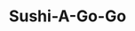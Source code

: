 ---
layout: place
title: "Sushi-A-Go-Go"
permalink: /texas/austin/sushi-a-go-go.html
stateAbbr: TX
stateName: Texas
cityName: Austin
place_id: ChIJCwKTSA-xRIYRZq4rKnBbHLw
photos:
  - name: >-
      places/ChIJCwKTSA-xRIYRZq4rKnBbHLw/photos/AeeoHcJR5jdJdEa0bahBVYgpF4j_C31GC2PNksKsVIOtNMmy0mTZ4COANyXLF6xm0j5wSFFw4oi58TqARLxjNTa2Z0KoRBOuS0SpWNSZBz9Qk3uyyx8EYDc2hmxpGg9HozAZ_nScLq0YANax1btB7QCl0jvI2JzDQk6inQe2s-qQGsRKFp65PMKsJOU-A4nYecXgC2Sbkl9VoU8KtoFuGA8Tm5WdUF45BdizpEudOWSC7WBsPMixcT73i79FofQ9lkjOL3dPGLfxMa6KqGHQp9fX-taqNPLQAg9cuCGDGfY32AEbkixjhMrsS4uVP6Oe8tv1_PjWvK8h7ImLxCOF57wk04ET4jU-yGua7dxswRkQMDi_ZgF-pVWX--LHSw80KHlTR6SpWB0D-fQDofj9jlg8oyja5iFG19_xH4t8vayGoGEhog
    widthPx: 4080
    heightPx: 3060
    authorAttributions:
      - displayName: Winston Smith
        uri: https://maps.google.com/maps/contrib/105051398650695774803
        photoUri: >-
          https://lh3.googleusercontent.com/a/ACg8ocJ6MzCLvbRIReUMK19HOV_IxoPk4S4CF7nZa3gtZtwDjtnQ7g=s100-p-k-no-mo
    flagContentUri: >-
      https://www.google.com/local/imagery/report/?cb_client=maps_api_places.places_api&image_key=!1e10!2sCIHM0ogKEICAgICb6MalUQ&hl=en-US
    googleMapsUri: >-
      https://www.google.com/maps/place//data=!3m4!1e2!3m2!1sCIHM0ogKEICAgICb6MalUQ!2e10!4m2!3m1!1s0x8644b10f4893020b:0xbc1c5b702a2bae66
  - name: >-
      places/ChIJCwKTSA-xRIYRZq4rKnBbHLw/photos/AeeoHcL43NXXvPJ8YPIbTWCBuYPYb3mqjD2mNnBq1MNNEPpX-1qt_eDlgOyByasMd6NWPwYkBbbELu_jNGw02vYoT5r5p8Wucv4pwjQWql2xlvtABgFQ3fi78vuxHYfRzc7jlY1pXSWebDpWmIDyxqXvrdkp8klHDw8WNhj3t7xdmbHJQ6r2IKB8gpGaAaBpuIgzme0rT-yy3ogDQCIF1huzer-pnmzfBnj6g6qJp1Evr0oFG0n4NaZl01RQ_Pky5X-YfdjBQvvbKH8No3jwSUQ8iu7PYBlNchMXUVZBZdCr23U6f3A-LrM0FilDJnrncSQS9Z_A8s-YtB3NNrD024XxQPbIAxEiSmSxWdKbIcGVGaM3B_0w7tVKQUlZUgLn3UIXIc4BKmuDamQvIcDGJKdqAMGZy3seIXyShWHW18hY40zwOqVE
    widthPx: 3024
    heightPx: 4032
    authorAttributions:
      - displayName: Marina Forall
        uri: https://maps.google.com/maps/contrib/108986066489338263336
        photoUri: >-
          https://lh3.googleusercontent.com/a/ACg8ocJazCEr5OUI2upZMOpHUGW2X-SQEDIhwCs3Lii_8ml9Qns5DA=s100-p-k-no-mo
    flagContentUri: >-
      https://www.google.com/local/imagery/report/?cb_client=maps_api_places.places_api&image_key=!1e10!2sCIHM0ogKEICAgIDz4LjbiwE&hl=en-US
    googleMapsUri: >-
      https://www.google.com/maps/place//data=!3m4!1e2!3m2!1sCIHM0ogKEICAgIDz4LjbiwE!2e10!4m2!3m1!1s0x8644b10f4893020b:0xbc1c5b702a2bae66
  - name: >-
      places/ChIJCwKTSA-xRIYRZq4rKnBbHLw/photos/AeeoHcJzAVWbAngdcII6B39Ps3IVGfLY_rhj1QN7ITbfbzTrJrLDOvi-irmKZ9F-f4Kgc3hsRyWkx505H39GyLD7IhDcJXCe9dBmxNAJhPmDUdjD-C9W-cW3h58Xw8o5xTspEM7zPIh6Q0xJiJ2tANKPLGklsTU3jktyz_s7XkQeTUxwTcErpw1tTvS0nqqdP7n1ufZ3dQ2OmBTfeyTbEHpHIH-FL2M5R7H7jNpSUcAfBV92A-lH95g5dssAcvA8zang4OwwhbNlSErP63MW0ofpHzTG7Svk3usZtwKpFE9wA16tWdb3x_iyHe-4KBHjmL8OuKGh14La2hCXHXyjYcwNV4wa3ufvJat8sx5JWKrb5EGLZal0zOiLm-QNYkDsCYKwq5uHUdkpatnp52qmwXkAPw28ItZ3jCpapBDCrpygWCmt5FIw
    widthPx: 4080
    heightPx: 3060
    authorAttributions:
      - displayName: Winston Smith
        uri: https://maps.google.com/maps/contrib/105051398650695774803
        photoUri: >-
          https://lh3.googleusercontent.com/a/ACg8ocJ6MzCLvbRIReUMK19HOV_IxoPk4S4CF7nZa3gtZtwDjtnQ7g=s100-p-k-no-mo
    flagContentUri: >-
      https://www.google.com/local/imagery/report/?cb_client=maps_api_places.places_api&image_key=!1e10!2sCIHM0ogKEICAgICb6Mal0QE&hl=en-US
    googleMapsUri: >-
      https://www.google.com/maps/place//data=!3m4!1e2!3m2!1sCIHM0ogKEICAgICb6Mal0QE!2e10!4m2!3m1!1s0x8644b10f4893020b:0xbc1c5b702a2bae66
  - name: >-
      places/ChIJCwKTSA-xRIYRZq4rKnBbHLw/photos/AeeoHcI_NS82ECgcmNcgiJCJYMU4yphSh3efS-QmpOc_NqT5g_4TKTTL0oKLBBMqA5CheExibHQLuQb1WPeTB2cx1QKGzSyJUTIA-u1IzGBgYPCGn6fM1avVgqPTnPTyqQPQIyt3iA8QYrwGBblQYSiw77-IHPBYcsn383wiuhwoH0qWV0KWt1bFNMtqGvEKm4LwQN2zrx0vRdrg7DWFefYGw6jsoxA0KqqooSpRVdc8SRZ5nAluKPZFGggP68V5izu52GM1Zv9Kmmo3qUi35cAZ6gr4k-rZxcla2GzDKr49z_RsFY5t1haPpURDhAhG90HbNN8_WFjImD4cxhNggsTlHShGh-DkHFr9_V_YceHVAxa7kEu45tnlS-hbvH6LiLTWNOdO4mq8_nYmHECW8zh9nS6Fy1PGtaI_lqXii4uS6Ye2yp_v
    widthPx: 4032
    heightPx: 3024
    authorAttributions:
      - displayName: Rob Shook
        uri: https://maps.google.com/maps/contrib/116973070152267206208
        photoUri: >-
          https://lh3.googleusercontent.com/a-/ALV-UjUk6n3YLA7jW1CEhV1xmQJGy3C8ta70lP9LmzwlyNLLK40TFlFP6w=s100-p-k-no-mo
    flagContentUri: >-
      https://www.google.com/local/imagery/report/?cb_client=maps_api_places.places_api&image_key=!1e10!2sCIHM0ogKEICAgIDSlqGeigE&hl=en-US
    googleMapsUri: >-
      https://www.google.com/maps/place//data=!3m4!1e2!3m2!1sCIHM0ogKEICAgIDSlqGeigE!2e10!4m2!3m1!1s0x8644b10f4893020b:0xbc1c5b702a2bae66
  - name: >-
      places/ChIJCwKTSA-xRIYRZq4rKnBbHLw/photos/AeeoHcL5OqwfiNyvK7x-86SUf5HSozj1jifK1qFO6th6FTdunQSUyIvrG3peRNSqmKgqU_UrYa-aA-2oS50EalYQXuIlJ3uh7mg9-fAA-Fq1YmWmZhU8diGjfFPmjui2VmYnJ6oTD3Tb8nmX6Q_xclZ__OK6MCM_EOHq0D5llOEWmZ50KmoCRYjh1xbNMAteNSqh7nYegyc8RT1VYTtwkLVhweHQHnRK8xTGG3xlhKSYn3ermAjMYUNtEjk1WUhdLVZSPOzMOuIHbpNAvbg-MOKlOtFqnx3A6YBCRw5jny7CWXjjOvoyoHKH7Fkg5IVsIn0gYmGZHFn311X_tIE9_iy4cU4LkzDGHOHKltZ6vlMqv0dYtYI-9kTjzFpWO1RL-RSAKEgx6mLuMsyaUmW6GGwBBYEMbFFf8VRibZT2_Zmdl0lmgJrsIEd78pchlgrYkQ2v
    widthPx: 3264
    heightPx: 2448
    authorAttributions:
      - displayName: Jeffrey Penkar (JSP)
        uri: https://maps.google.com/maps/contrib/117691399460008647231
        photoUri: >-
          https://lh3.googleusercontent.com/a-/ALV-UjVnFbYrjue-f6tY9GupYhx9bp5M_DR6SnHmWJ1lwjhT0ixMxNNhBQ=s100-p-k-no-mo
    flagContentUri: >-
      https://www.google.com/local/imagery/report/?cb_client=maps_api_places.places_api&image_key=!1e10!2sCIABIhADydERSCsWAWflvwsAC83Q&hl=en-US
    googleMapsUri: >-
      https://www.google.com/maps/place//data=!3m4!1e2!3m2!1sCIABIhADydERSCsWAWflvwsAC83Q!2e10!4m2!3m1!1s0x8644b10f4893020b:0xbc1c5b702a2bae66
  - name: >-
      places/ChIJCwKTSA-xRIYRZq4rKnBbHLw/photos/AeeoHcJ0M2EMXT1BUIY_1DdwlvucKZ8P4kMXTpJXEBEYe-1MM0xNpiRV9MIJ6rbA0IDKMBOy_1F2lTK6c6yTtXWRmT1569EFnon_YxEVuwBbuhRtYz-ZeA_pjXjZz7313FAzUo5m5DWzyPnXdQATHTZl9M_nuAammesNJxiFNszHJRBurC25ILUXv0LpZFPvwwTiFJFr_KSVOzPL-8VJ8Vsad27GifietsvFRU0sAVK8aNtP95-mA-Y8i1ScEvlbQJzIqNKwzZRRzi-ripzEQktLeV2pB5e82dGw8eorZZPC9XjGEKai1GhpN_fianHoX1EqvodK1-C6y8CVYcSrLt2915e8Jc52t1dyp3D4EKe-zoCwoOKwn5T4yjo0tEqGnS7yUepnJDcL6hry9ZSKeElYZ4-hl0ENR0BZNtpTyk-1VmvHRmnS
    widthPx: 4032
    heightPx: 3024
    authorAttributions:
      - displayName: John Burns
        uri: https://maps.google.com/maps/contrib/106730485951131991750
        photoUri: >-
          https://lh3.googleusercontent.com/a-/ALV-UjUobyP1pTYxKvFBSvgn7GF8hbcEa8ysGLZkjT7Qlf9UFmuz7Vur=s100-p-k-no-mo
    flagContentUri: >-
      https://www.google.com/local/imagery/report/?cb_client=maps_api_places.places_api&image_key=!1e10!2sCIHM0ogKEICAgID-oMfGpgE&hl=en-US
    googleMapsUri: >-
      https://www.google.com/maps/place//data=!3m4!1e2!3m2!1sCIHM0ogKEICAgID-oMfGpgE!2e10!4m2!3m1!1s0x8644b10f4893020b:0xbc1c5b702a2bae66
  - name: >-
      places/ChIJCwKTSA-xRIYRZq4rKnBbHLw/photos/AeeoHcKgdefi0iciPSXVEONucNHIX_dcbrkCwamRu1UJmsyVYtkA9oPYcidChgZeZkKtr_5_TeMFGVRWMyBg6NBeemcActENG2Mt5nipkVWjimX82E5UfgzTmA25NEKrzjGw5HFzJ0xaZekdUPVpbKN3_0U2xvqyLP_RMdFAbM7ZEf_UU7ypsGF8MGj9IWGXsT7LeCwDjlo85jH1YLZik0bSXe4B-7TNQUkb50zRQCQY9zyU7mWUGLYK9ujRw0iHviwiNGTKtvJNfE6m4tpjaG7symzjNF6hw4rGgyOJJeNtXmVcPS2p2SOaPilg8qltr-L_O_mX837wrFmHPftjHHsVuBZFfjZFu5lvSz4SbVvk2CumDI1ofC7QsxGR8WdR0Wpy_G-qKRaX1LPE-TqHwGxBqQy4Z1QKEwv78tyyWqPC3mvhDw
    widthPx: 3024
    heightPx: 4032
    authorAttributions:
      - displayName: Rob Shook
        uri: https://maps.google.com/maps/contrib/116973070152267206208
        photoUri: >-
          https://lh3.googleusercontent.com/a-/ALV-UjUk6n3YLA7jW1CEhV1xmQJGy3C8ta70lP9LmzwlyNLLK40TFlFP6w=s100-p-k-no-mo
    flagContentUri: >-
      https://www.google.com/local/imagery/report/?cb_client=maps_api_places.places_api&image_key=!1e10!2sCIHM0ogKEICAgIDSlqHuNw&hl=en-US
    googleMapsUri: >-
      https://www.google.com/maps/place//data=!3m4!1e2!3m2!1sCIHM0ogKEICAgIDSlqHuNw!2e10!4m2!3m1!1s0x8644b10f4893020b:0xbc1c5b702a2bae66
  - name: >-
      places/ChIJCwKTSA-xRIYRZq4rKnBbHLw/photos/AeeoHcImMi25Ova5yhxqd8x6H8kUTS_y7MgkEvaE8j9fXa7Fsyo-XqDu71KIc4XeFLFf9yhwq26-gR_73QNEvA0pCzusptiampjwqcpvZtXDnEM6vzWOsNeXaWdznbdS9jlakd_OtaEwky54lL0w2RoHa7bQLbNEQ3xWG7pGM08MN-U5ZjtPC968f76i3u39bwFWcxVF_4P55WZ9nHMaD-SviCE4VK2EPsA7OsJO6nSdOTWetKJM3W1T78Oe2ZPMQpepykJrNnuJxgZxh3j5pm4mGuL-o9MD18bOx7wlbj403wlByWOrSmYW1tTaETy7IAIGM3MGDOQ7sa7UcOx8BDQJCz4R5CwVq2a7xVYGB-w5D1K6eK_Nn9DRENfpJazQz_bXzaaNu7VmE11sZ4X5p7F88nJUv6Umx_X_Ez7K74PCmN7DptHb
    widthPx: 4032
    heightPx: 3024
    authorAttributions:
      - displayName: Dawn DeZwaan
        uri: https://maps.google.com/maps/contrib/115759346540131216493
        photoUri: >-
          https://lh3.googleusercontent.com/a/ACg8ocJ73ZwODHpYm75jx83I4U2-RMnfRvqJzLIuEsSL1TIdLc8PKw=s100-p-k-no-mo
    flagContentUri: >-
      https://www.google.com/local/imagery/report/?cb_client=maps_api_places.places_api&image_key=!1e10!2sCIHM0ogKEICAgICv68ro1AE&hl=en-US
    googleMapsUri: >-
      https://www.google.com/maps/place//data=!3m4!1e2!3m2!1sCIHM0ogKEICAgICv68ro1AE!2e10!4m2!3m1!1s0x8644b10f4893020b:0xbc1c5b702a2bae66
  - name: >-
      places/ChIJCwKTSA-xRIYRZq4rKnBbHLw/photos/AeeoHcLal1BLLGb4Bi5q_Lt1W50VVBxLNZSy6U6vBHsw3DnP4XsxU7pbBi7o7B1DlKFLFedaYdtNuZ_s4Fwcy-lvZZS0ogweHVevYYyzTlttmUzi7xzM2KpNSlim8bMHpiOgmPPv-RiO8J536k0HCi9BVZeAgRBirQTbziPRw-m-NKprZDt4eJXHgi9ZPXZPSVfTWl8l-oYYB7hRdkp0flnFjdZ7qlzjdispz5alUNH93egJQXKAMPrtnZP3ZGj09OwcHxENiwQsg6US4jLIzOIPZKjLG7GV_BHTP7RwOQYGtoFdEo_IUPrS4gT4HCm6KaPefXNRvosTcX5QykgCIBQqmUPszcGVwX8SSBUdudbvrzNQQ-RbrzFfloUfJ0oqGFpH3xNYHAZb1MK2BsLnP4FxbKgLHxnzxOGAwkbarI-63yo_UA
    widthPx: 3000
    heightPx: 4000
    authorAttributions:
      - displayName: Andrea Golden
        uri: https://maps.google.com/maps/contrib/100518549057516567054
        photoUri: >-
          https://lh3.googleusercontent.com/a-/ALV-UjU6izMrhmXZNkc2lU8hYaN5zWGDHki7VDzw17opUQXw8yqjI4g=s100-p-k-no-mo
    flagContentUri: >-
      https://www.google.com/local/imagery/report/?cb_client=maps_api_places.places_api&image_key=!1e10!2sCIHM0ogKEICAgIDemZTKFA&hl=en-US
    googleMapsUri: >-
      https://www.google.com/maps/place//data=!3m4!1e2!3m2!1sCIHM0ogKEICAgIDemZTKFA!2e10!4m2!3m1!1s0x8644b10f4893020b:0xbc1c5b702a2bae66
  - name: >-
      places/ChIJCwKTSA-xRIYRZq4rKnBbHLw/photos/AeeoHcKw4m5fFPbMd6EUxnmqDs1LuiMahYgrDh_VnbyzVR3ShlMmhrVFkBOtaAEbfKv423_MN8IgKshfI_62u1HfepF9umyxjx9aeMr7FQ1Ixmow0U9wm7Gcz_wnnUQ6v4C_KQXkJccyxhTkZpUCi3cZ3yt3aFPfsfsTD0lmSd0YbyrIwkFj6HNMop56EIStoaNgjl2WmoTFpuC9hX2-80aL6v6ckkxid-ty8mdA1_qJpu2tO9jzFovkWUpAromRg0nkzjKaw9NoVE20P9kFzTg-4eVz-7JcQKsvCMNLPEImixLjHy5pJXP92ywBsJcn5A9kuqKR7Vs-A47iNTfjKvgY5cKcS4_rwsdwTtopAO1i4Xps13a4cR3j_O1BIZtKnrLJhE2uFFeRnQhZvSkyFbsL4DRB7y6QJPIJYoQlWFRmox1S-Fip
    widthPx: 1170
    heightPx: 2080
    authorAttributions:
      - displayName: Eric Jones
        uri: https://maps.google.com/maps/contrib/100509854742963247744
        photoUri: >-
          https://lh3.googleusercontent.com/a/ACg8ocJT6XeNfQujJpAmM1Gc8tHOFM_k3ucWA_Sg3RJBm9-mAKiKJEo=s100-p-k-no-mo
    flagContentUri: >-
      https://www.google.com/local/imagery/report/?cb_client=maps_api_places.places_api&image_key=!1e10!2sCIHM0ogKEICAgICxgJGe9AE&hl=en-US
    googleMapsUri: >-
      https://www.google.com/maps/place//data=!3m4!1e2!3m2!1sCIHM0ogKEICAgICxgJGe9AE!2e10!4m2!3m1!1s0x8644b10f4893020b:0xbc1c5b702a2bae66
address: 3600 Presidential Blvd, Austin, TX 78719, USA
street: 3600 Presidential Blvd
city: Austin
state: TX
zip: '78719'
country: USA
neighborhood: Bergstrom
latitude: '30.202200'
longitude: '-97.664488'
accessibility_options:
  wheelchairAccessibleParking: true
  wheelchairAccessibleEntrance: true
  wheelchairAccessibleSeating: true
business_status: OPERATIONAL
name: Sushi-A-Go-Go
google_maps_links:
  directionsUri: >-
    https://www.google.com/maps/dir//''/data=!4m7!4m6!1m1!4e2!1m2!1m1!1s0x8644b10f4893020b:0xbc1c5b702a2bae66!3e0
  placeUri: https://maps.google.com/?cid=13554809515780320870
  writeAReviewUri: >-
    https://www.google.com/maps/place//data=!4m3!3m2!1s0x8644b10f4893020b:0xbc1c5b702a2bae66!12e1
  reviewsUri: >-
    https://www.google.com/maps/place//data=!4m4!3m3!1s0x8644b10f4893020b:0xbc1c5b702a2bae66!9m1!1b1
  photosUri: >-
    https://www.google.com/maps/place//data=!4m3!3m2!1s0x8644b10f4893020b:0xbc1c5b702a2bae66!10e5
primary_type: Japanese Restaurant
opening_hours:
  regular: null
  current: null
secondary_opening_hours:
  regular:
    weekdayDescriptions: null
    type: null
  current:
    weekdayDescriptions: null
    type: null
phone: (512) 423-7170
price_level: null
price_range: $10 &ndash; $20
rating: '1.9'
rating_count: 31
website: null
description: null
reviews: null
parking_options: null
payment_options: null
allow_dogs: null
curbside_pickup: null
delivery: null
dine_in: null
good_for_children: null
good_for_groups: null
good_for_sports: null
live_music: null
menu_for_children: null
outdoor_seating: null
reservable: null
restroom: null
serves_beer: null
serves_breakfast: null
serves_brunch: null
serves_cocktails: null
serves_coffee: null
serves_dinner: null
serves_dessert: null
serves_lunch: null
serves_vegetarian_food: null
serves_wine: null
takeout: null

---